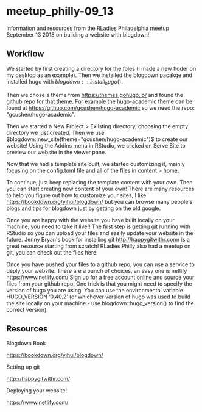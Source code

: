 # meetup_philly-09_13

Information and resources from the RLadies Philadelphia meetup September 13 2018 on building a website with blogdown!

## Workflow

We started by first creating a directory for the foles (I made a new floder on my desktop as an example). Then we installed the blogdown pacakge and installed hugo with $blogdown::install_hugo()$.

Then we chose a theme from https://themes.gohugo.io/ and found the github repo for that theme. For example the hugo-academic theme can be found at https://github.com/gcushen/hugo-academic so we need the repo: "gcushen/hugo-academic".

Then we started a New Project > Exiisting directory, choosing the empty directory we just created. Then we use $blogdown::new_site(theme="gcushen/hugo-academic")$ to create our website! Using the Addins menu in RStudio, we clicked on Serve Site to preview our website in the viewer pane.

Now that we had a template site built, we started customizing it, mainly focusing on the config.toml file and all of the files in content > home.

To continue, just keep replacing the template content with your own. Then you can start creating new content of your own! There are many resources to help you figure out how to customize your sites, I like https://bookdown.org/yihui/blogdown/ but you can browse many people's blogs and tips for blogdown just by getting on the old google.

Once you are happy with the website you have built locally on your machine, you need to take it live!! The first step is getting git running with RStudio so you can upload your files and easily update your website in the future. Jenny Bryan's book for installing git http://happygitwithr.com/ is a great resource starting from scratch! RLadies Philly also had a meetup on git, you can check out the files here: 

Once you have pushed your files to a github repo, you can use a service to deply your website. There are a bunch of choices, an easy one is netlify https://www.netlify.com/ Sign up for a free account online and source your files from your github repo. One trick is that you might need to specify the version of hugo you are using. You can use the environmental variable HUGO_VERSION ‘0.40.2’ (or whichever version of hugo was used to build the site locally on your machine - use blogdown::hugo_version() to find the correct version).

## Resources
Blogdown Book

https://bookdown.org/yihui/blogdown/

Setting up git

http://happygitwithr.com/

Deploying your website!

https://www.netlify.com/




